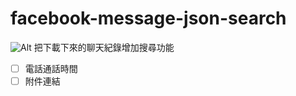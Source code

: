# facebook-message-json-search
![Alt](https://repobeats.axiom.co/api/embed/3988d31275465ef794e2f0ac595da8a54e8f62e2.svg "Repobeats analytics image")
把下載下來的聊天紀錄增加搜尋功能

- [ ] 電話通話時間
- [ ] 附件連結
